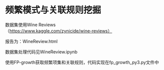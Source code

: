# 频繁模式与关联规则挖掘

数据集使用Wine Reviews（https://www.kaggle.com/zynicide/wine-reviews）

报告为：WineReview.html

数据集处理代码见WineReview.ipynb

使用FP-growth获取频繁项集和关联规则，代码实现在fp_growth_py3.py文件中
